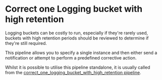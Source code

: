 # Correct one Logging bucket with high retention

Logging buckets can be costly to run, especially if they're rarely used, buckets with high retention periods should be reviewed to determine if they're still required.

This pipeline allows you to specify a single instance and then either send a notification or attempt to perform a predefined corrective action.

Whilst it is possible to utilise this pipeline standalone, it is usually called from the [correct_one_logging_bucket_with_high_retention pipeline](https://hub.flowpipe.io/mods/turbot/gcp_thrifty/pipelines/gcp_thrifty.pipeline.correct_one_logging_bucket_with_high_retention).